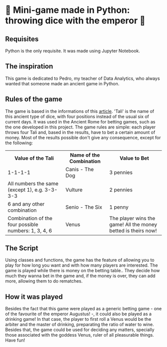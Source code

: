# 🎲 Mini-game made in Python: throwing dice with the emperor 🎲

## Requisites
Python is the only requisite. It was made using Jupyter Notebook.

## The inspiration
This game is dedicated to Pedro, my teacher of Data Analytics, who always wanted that someone made an ancient game in Python.

## Rules of the game
The game is based in the informations of this <a href='https://www.getty.edu/education/college/ancient_rome_at_home/pdf/tali_tesserae_game.pdf'>article</a>.
'Tali' is the name of this ancient type of dice, with four positions instead of the usual six of current days. It was used in the Ancient Rome for betting games, such as the one developed in this project.
The game rules are simple: each player throws four Tali and, based in the results, have to bet a certain amount of money. Most of the results possible don't give any consequence, except for the following:

<table>
 <tr>
  <th>Value of the Tali</th>
  <th>Name of the Combination</th>
  <th>Value to Bet</th>
 </tr>
 <tr>
  <td>1-1-1-1</td>
  <td>Canis - The Dog</td>
  <td>3 pennies</td>  
 </tr>
 <tr>
  <td>All numbers the same (except 1), e.g. 3-3-3-3</td>
  <td>Vulture</td>
  <td>2 pennies</td>
 </tr>
 <tr>
  <td>6 and any other combination</td>
  <td>Senio - The Six</td>
  <td>1 penny</td>
 </tr>
 <tr>
  <td>Combination of the four possible numbers: 1, 3, 4, 6</td>
  <td>Venus</td>
  <td>The player wins the game! All the money betted is theirs now!</td>
 </tr>
</table>

## The Script
Using classes and functions, the game has the feature of allowing you to play for how long you want and with how many players are interested. The game is played while there is money on the betting table.. They decide how much they wanna bet in the game and, if the money is over, they can add more, allowing them to do rematches.

## How it was played
Besides the fact that this game were played as a generic betting game - one of the favourite of the emperor Augustus! -, it could also be played as a drinking game! In that case, the player to first roll a Venus would be the arbiter and the master of drinking, preparating the ratio of water to wine. Besides that, the game  could be used for deciding any matters, specially those associated with the goddess Venus, ruler of all pleasurable things. Have fun!
